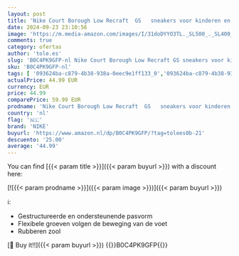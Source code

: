 ```yaml
---
layout: post
title: 'Nike Court Borough Low Recraft  GS   sneakers voor kinderen en jongeren  University Red Black White  40 EU'
date: 2024-09-23 23:10:56
image: 'https://m.media-amazon.com/images/I/31doDYYO3TL._SL500_._SL400_.jpg'
comments: true
category: ofertas
author: 'tole.es'
slug: 'B0C4PK9GFP-nl Nike Court Borough Low Recraft GS sneakers voor kinderen...'
sku: 'B0C4PK9GFP-nl'
tags: [ '093624ba-c879-4b38-938a-0eec9e1ff133_0','093624ba-c879-4b38-938a-0eec9e1ff133_3601','Arborist Merchandising Root','Jongensmode','Jongensschoenen','Kleding, schoenen & sieraden','Kleding, schoenen en sieraden','New Arrivals','Self Service','Sneakers jongens','Special Features Stores','nike','🇳🇱', ]
actualPrice: 44.99 EUR
currency: EUR
price: 44.99
comparePrice: 59.99 EUR
prodname: 'Nike Court Borough Low Recraft  GS   sneakers voor kinderen en jongeren  University Red Black White  40 EU'
country: 'nl'
flag: '🇳🇱'
brand: 'NIKE'
buyurl: 'https://www.amazon.nl/dp/B0C4PK9GFP/?tag=tolees0b-21'
descuento: '25.00'
average: '44.99'
---
```


You can find [{{< param title >}}]({{< param buyurl >}}) with a discount here:

[![{{< param prodname >}}]({{< param image >}})]({{< param buyurl >}})

ℹ️:

- Gestructureerde en ondersteunende pasvorm
- Flexibele groeven volgen de beweging van de voet
- Rubberen zool

[🛒 Buy it!!]({{< param buyurl >}})
{{<world>}}B0C4PK9GFP{{</world>}}
